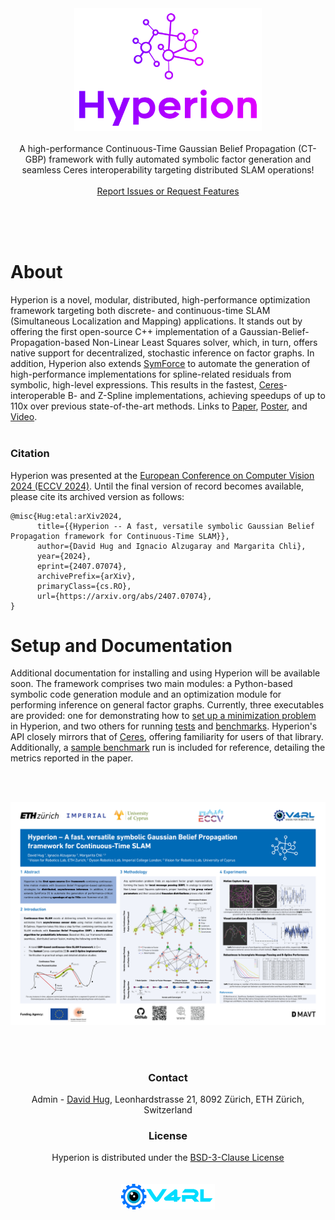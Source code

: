 <html>

<head>
  <meta name="color-scheme" content="light dark">
</head>

<body>
<div align="center">
    <a href="https://github.com/VIS4ROB-lab/hyperion">
        <img width="300" src="resources/images/hyperion_logo.png" alt="">
    </a>
    <br/><br/>
    A high-performance Continuous-Time Gaussian Belief Propagation (CT-GBP) framework with fully
    automated symbolic factor generation and seamless Ceres interoperability targeting
    distributed SLAM operations!
    <br/><br/>
    <a href="https://github.com/VIS4ROB-lab/hyperion/issues">
        Report Issues or Request Features
    </a>
</div>

<br/><br/><br/>

<h1> About </h1>

Hyperion is a novel, modular, distributed, high-performance optimization framework targeting both discrete- and
continuous-time SLAM (Simultaneous Localization and Mapping) applications. It stands out by offering the
first open-source C++ implementation of a Gaussian-Belief-Propagation-based Non-Linear Least Squares solver, which,
in turn, offers native support for decentralized, stochastic inference on factor graphs. In addition, Hyperion also
extends [SymForce](https://github.com/symforce-org/symforce) to automate the generation of high-performance
implementations for spline-related residuals from symbolic, high-level expressions. This results in the fastest,
[Ceres](http://ceres-solver.org)-interoperable B- and Z-Spline implementations, achieving speedups of up to 110x over
previous state-of-the-art methods. Links to [Paper](https://www.ecva.net/papers/eccv_2024/papers_ECCV/papers/04347.pdf),
[Poster](https://eccv2024.ecva.net/media/PosterPDFs/ECCV%202024/2444.png), and
[Video](https://www.youtube.com/watch?v=iubwqTzA8Do).
<br/><br/>

<h3> Citation </h3>

Hyperion was presented at the [European Conference on Computer Vision 2024 (ECCV 2024)](https://eccv2024.ecva.net).
Until the final version of record becomes available, please cite its archived version as follows:

```
@misc{Hug:etal:arXiv2024,
      title={{Hyperion -- A fast, versatile symbolic Gaussian Belief Propagation framework for Continuous-Time SLAM}}, 
      author={David Hug and Ignacio Alzugaray and Margarita Chli},
      year={2024},
      eprint={2407.07074},
      archivePrefix={arXiv},
      primaryClass={cs.RO},
      url={https://arxiv.org/abs/2407.07074}, 
}
```

<h1> Setup and Documentation </h1>

Additional documentation for installing and using Hyperion will be available soon. The framework comprises two main
modules: a Python-based symbolic code generation module and an optimization module for performing inference on general
factor graphs. Currently, three executables are provided: one for demonstrating how to
[set up a minimization problem](apps/pose3_absolute/main.cpp) in Hyperion, and two others for running
[tests](tests/src/hyperion_tests/tests_main.cpp) and
[benchmarks](benchmarks/src/hyperion_benchmarks/benchmarks_main.cpp). Hyperion's API closely mirrors that of
[Ceres](http://ceres-solver.org), offering familiarity for users of that library. Additionally, a
[sample benchmark](benchmarks/benchmark_results.xml) run is included for reference, detailing the metrics reported
in the paper.

<br/><br/>

<div align="center">
    <a href="https://github.com/VIS4ROB-lab/hyperion">
        <img width="600" src="resources/images/poster.png" alt="">
    </a>
</div>

<br/><br/>


<div align="center">
    <h3> Contact </h3>
    Admin - <a href="mailto:dhug@ethz.ch">David Hug</a>, Leonhardstrasse 21, 8092 Zürich, ETH Zürich, Switzerland
</div>

<div align="center">
    <h3> License </h3>
    Hyperion is distributed under the <a href="LICENSE">BSD-3-Clause License</a>
    <br/><br/><br/>
    <a href="https://asl.ethz.ch/v4rl">
        <source srcset="resources/images/v4rl_logo_light.png" media="(prefers-color-scheme: dark)">
    	<img width="150" src="resources/images/v4rl_logo_dark.png">
    </a>
</div>
</body>

</html>